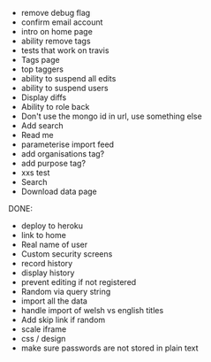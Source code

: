 
* remove debug flag
* confirm email account
* intro on home page
* ability remove tags
* tests that work on travis
* Tags page
* top taggers
* ability to suspend all edits
* ability to suspend users
* Display diffs
* Ability to role back
* Don't use the mongo id in url, use something else
* Add search
* Read me
* parameterise import feed
* add organisations tag?
* add purpose tag?
* xxs test
* Search
* Download data page

DONE:
* deploy to heroku
* link to home
* Real name of user
* Custom security screens
* record history
* display history
* prevent editing if not registered
* Random via query string
* import all the data
* handle import of welsh vs english titles
* Add skip link if random
* scale iframe
* css / design
* make sure passwords are not stored in plain text